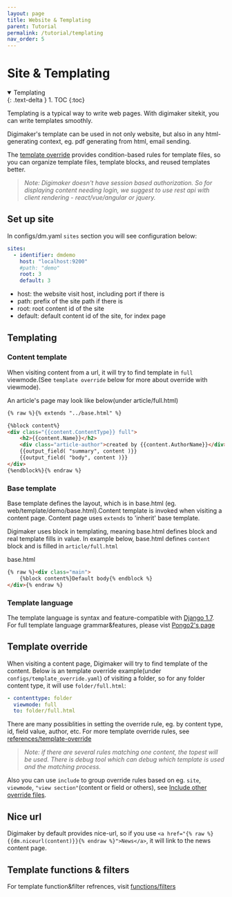 ```yaml
---
layout: page
title: Website & Templating
parent: Tutorial
permalink: /tutorial/templating
nav_order: 5
---
```

# Site & Templating
<details open markdown="block">
  <summary>
    Templating
  </summary>
  {: .text-delta }
1. TOC
{:toc}
</details>

Templating is a typical way to write web pages. With digimaker sitekit, you can write templates smoothly. 

Digimaker's template can be used in not only website, but also in any html-generating context, eg. pdf generating from html, email sending.

The [template override](#template-override) provides condition-based rules for template files, so you can organize template files, template blocks, and reused templates better.

> *Note: Digimaker doesn't have session based authorization. So for displaying content needing login, we suggest to use rest api with client rendering - react/vue/angular or jquery.*

## Set up site
In configs/dm.yaml `sites` section you will see configuration below:
```yaml
sites:
  - identifier: dmdemo
    host: "localhost:9200"
    #path: "demo"
    root: 3
    default: 3
```

- host: the website visit host, including port if there is
- path: prefix of the site path if there is
- root: root content id of the site
- default: default content id of the site, for index page

## Templating

### Content template
When visiting content from a url, it will try to find template in `full` viewmode.(See `template override` below for more about override with viewmode).

An article's page may look like below(under article/full.html)
```html
{% raw %}{% extends "../base.html" %}

{%block content%}
<div class="{{content.ContentType}} full">
    <h2>{{content.Name}}</h2>
    <div class="article-author">created by {{content.AuthorName}}</div>
    {{output_field( "summary", content )}}
    {{output_field( "body", content )}}
</div>
{%endblock%}{% endraw %}
```

### Base template
Base template defines the layout, which is in base.html (eg. web/template/demo/base.html).Content template is invoked when visiting a content page. Content page uses `extends` to 'inherit' base template.

Digimaker uses block in templating, meaning base.html defines block and real template fills in value. In example below, base.html defines ``content`` block and is filled in ``article/full.html``

base.html
```html
{% raw %}<div class="main">
    {%block content%}Default body{% endblock %}
</div>{% endraw %}
```


### Template language

The template language is syntax and feature-compatible with [Django 1.7](https://django.readthedocs.io/en/1.7.x/topics/templates.html). For full template language grammar&features, please vist [Pongo2's page](https://github.com/flosch/pongo2#features)

## Template override
When visiting a content page, Digimaker will try to find template of the content. Below is an template override example(under ``configs/template_override.yaml``) of visiting a folder, 
so for any folder content type, it will use ``folder/full.html``:

```yaml
- contenttype: folder
  viewmode: full
  to: folder/full.html
```

There are many possiblities in setting the override rule, eg. by content type, id, field value, author, etc. For more template override rules, see [references/template-override](../references/template-override)
  
> *Note: if there are several rules matching one content, the topest will be used. There is debug tool which can debug which template is used and the matching process.*
  

Also you can use `include` to group override rules based on eg. `site`, `viewmode`, `"view section"`(content or field or others), see [Include other override files](../references/template-override#include-other-override-files).

## Nice url

Digimaker by default provides nice-url, so if you use ``<a href="{% raw %}{{dm.niceurl(content)}}{% endraw %}">News</a>``, it will link to the news content page.  
 
## Template functions & filters

For template function&filter refrences, visit [functions/filters](../references/template)   





